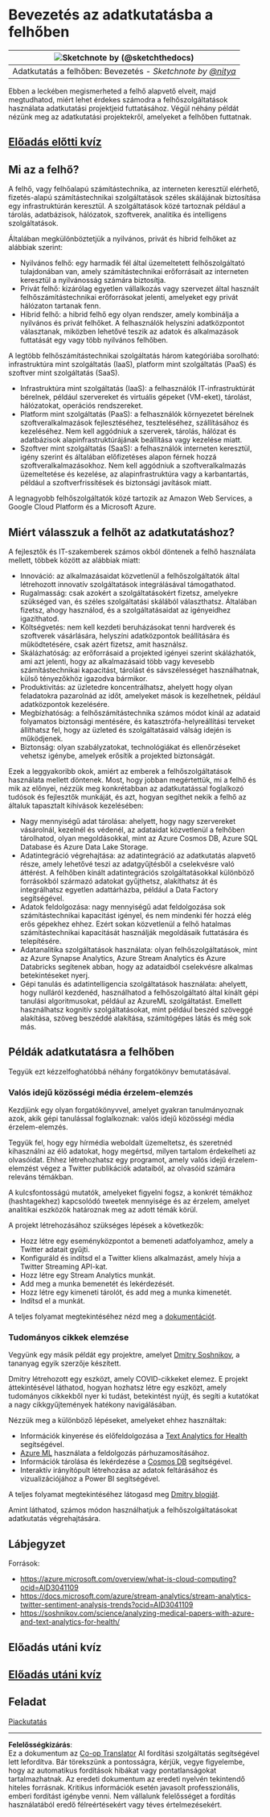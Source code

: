 <!--
CO_OP_TRANSLATOR_METADATA:
{
  "original_hash": "6a0556b17de4c8d1a9470b02247b01d4",
  "translation_date": "2025-09-04T22:07:08+00:00",
  "source_file": "5-Data-Science-In-Cloud/17-Introduction/README.md",
  "language_code": "hu"
}
-->
# Bevezetés az adatkutatásba a felhőben

|![ Sketchnote by [(@sketchthedocs)](https://sketchthedocs.dev) ](../../sketchnotes/17-DataScience-Cloud.png)|
|:---:|
| Adatkutatás a felhőben: Bevezetés - _Sketchnote by [@nitya](https://twitter.com/nitya)_ |

Ebben a leckében megismerheted a felhő alapvető elveit, majd megtudhatod, miért lehet érdekes számodra a felhőszolgáltatások használata adatkutatási projektjeid futtatásához. Végül néhány példát nézünk meg az adatkutatási projektekről, amelyeket a felhőben futtatnak.

## [Előadás előtti kvíz](https://purple-hill-04aebfb03.1.azurestaticapps.net/quiz/32)

## Mi az a felhő?

A felhő, vagy felhőalapú számítástechnika, az interneten keresztül elérhető, fizetés-alapú számítástechnikai szolgáltatások széles skálájának biztosítása egy infrastruktúrán keresztül. A szolgáltatások közé tartoznak például a tárolás, adatbázisok, hálózatok, szoftverek, analitika és intelligens szolgáltatások.

Általában megkülönböztetjük a nyilvános, privát és hibrid felhőket az alábbiak szerint:

* Nyilvános felhő: egy harmadik fél által üzemeltetett felhőszolgáltató tulajdonában van, amely számítástechnikai erőforrásait az interneten keresztül a nyilvánosság számára biztosítja.
* Privát felhő: kizárólag egyetlen vállalkozás vagy szervezet által használt felhőszámítástechnikai erőforrásokat jelenti, amelyeket egy privát hálózaton tartanak fenn.
* Hibrid felhő: a hibrid felhő egy olyan rendszer, amely kombinálja a nyilvános és privát felhőket. A felhasználók helyszíni adatközpontot választanak, miközben lehetővé teszik az adatok és alkalmazások futtatását egy vagy több nyilvános felhőben.

A legtöbb felhőszámítástechnikai szolgáltatás három kategóriába sorolható: infrastruktúra mint szolgáltatás (IaaS), platform mint szolgáltatás (PaaS) és szoftver mint szolgáltatás (SaaS).

* Infrastruktúra mint szolgáltatás (IaaS): a felhasználók IT-infrastruktúrát bérelnek, például szervereket és virtuális gépeket (VM-eket), tárolást, hálózatokat, operációs rendszereket.
* Platform mint szolgáltatás (PaaS): a felhasználók környezetet bérelnek szoftveralkalmazások fejlesztéséhez, teszteléséhez, szállításához és kezeléséhez. Nem kell aggódniuk a szerverek, tárolás, hálózat és adatbázisok alapinfrastruktúrájának beállítása vagy kezelése miatt.
* Szoftver mint szolgáltatás (SaaS): a felhasználók interneten keresztül, igény szerint és általában előfizetéses alapon férnek hozzá szoftveralkalmazásokhoz. Nem kell aggódniuk a szoftveralkalmazás üzemeltetése és kezelése, az alapinfrastruktúra vagy a karbantartás, például a szoftverfrissítések és biztonsági javítások miatt.

A legnagyobb felhőszolgáltatók közé tartozik az Amazon Web Services, a Google Cloud Platform és a Microsoft Azure.

## Miért válasszuk a felhőt az adatkutatáshoz?

A fejlesztők és IT-szakemberek számos okból döntenek a felhő használata mellett, többek között az alábbiak miatt:

* Innováció: az alkalmazásaidat közvetlenül a felhőszolgáltatók által létrehozott innovatív szolgáltatások integrálásával támogathatod.
* Rugalmasság: csak azokért a szolgáltatásokért fizetsz, amelyekre szükséged van, és széles szolgáltatási skálából választhatsz. Általában fizetsz, ahogy használod, és a szolgáltatásaidat az igényeidhez igazíthatod.
* Költségvetés: nem kell kezdeti beruházásokat tenni hardverek és szoftverek vásárlására, helyszíni adatközpontok beállítására és működtetésére, csak azért fizetsz, amit használsz.
* Skálázhatóság: az erőforrásaid a projekted igényei szerint skálázhatók, ami azt jelenti, hogy az alkalmazásaid több vagy kevesebb számítástechnikai kapacitást, tárolást és sávszélességet használhatnak, külső tényezőkhöz igazodva bármikor.
* Produktivitás: az üzletedre koncentrálhatsz, ahelyett hogy olyan feladatokra pazarolnád az időt, amelyeket mások is kezelhetnek, például adatközpontok kezelésére.
* Megbízhatóság: a felhőszámítástechnika számos módot kínál az adataid folyamatos biztonsági mentésére, és katasztrófa-helyreállítási terveket állíthatsz fel, hogy az üzleted és szolgáltatásaid válság idején is működjenek.
* Biztonság: olyan szabályzatokat, technológiákat és ellenőrzéseket vehetsz igénybe, amelyek erősítik a projekted biztonságát.

Ezek a leggyakoribb okok, amiért az emberek a felhőszolgáltatások használata mellett döntenek. Most, hogy jobban megértettük, mi a felhő és mik az előnyei, nézzük meg konkrétabban az adatkutatással foglalkozó tudósok és fejlesztők munkáját, és azt, hogyan segíthet nekik a felhő az általuk tapasztalt kihívások kezelésében:

* Nagy mennyiségű adat tárolása: ahelyett, hogy nagy szervereket vásárolnál, kezelnél és védenél, az adataidat közvetlenül a felhőben tárolhatod, olyan megoldásokkal, mint az Azure Cosmos DB, Azure SQL Database és Azure Data Lake Storage.
* Adatintegráció végrehajtása: az adatintegráció az adatkutatás alapvető része, amely lehetővé teszi az adatgyűjtésből a cselekvésre való áttérést. A felhőben kínált adatintegrációs szolgáltatásokkal különböző forrásokból származó adatokat gyűjthetsz, alakíthatsz át és integrálhatsz egyetlen adattárházba, például a Data Factory segítségével.
* Adatok feldolgozása: nagy mennyiségű adat feldolgozása sok számítástechnikai kapacitást igényel, és nem mindenki fér hozzá elég erős gépekhez ehhez. Ezért sokan közvetlenül a felhő hatalmas számítástechnikai kapacitását használják megoldásaik futtatására és telepítésére.
* Adatanalitika szolgáltatások használata: olyan felhőszolgáltatások, mint az Azure Synapse Analytics, Azure Stream Analytics és Azure Databricks segítenek abban, hogy az adataidból cselekvésre alkalmas betekintéseket nyerj.
* Gépi tanulás és adatintelligencia szolgáltatások használata: ahelyett, hogy nulláról kezdenéd, használhatod a felhőszolgáltató által kínált gépi tanulási algoritmusokat, például az AzureML szolgáltatást. Emellett használhatsz kognitív szolgáltatásokat, mint például beszéd szöveggé alakítása, szöveg beszéddé alakítása, számítógépes látás és még sok más.

## Példák adatkutatásra a felhőben

Tegyük ezt kézzelfoghatóbbá néhány forgatókönyv bemutatásával.

### Valós idejű közösségi média érzelem-elemzés
Kezdjünk egy olyan forgatókönyvvel, amelyet gyakran tanulmányoznak azok, akik gépi tanulással foglalkoznak: valós idejű közösségi média érzelem-elemzés.

Tegyük fel, hogy egy hírmédia weboldalt üzemeltetsz, és szeretnéd kihasználni az élő adatokat, hogy megértsd, milyen tartalom érdekelheti az olvasóidat. Ehhez létrehozhatsz egy programot, amely valós idejű érzelem-elemzést végez a Twitter publikációk adataiból, az olvasóid számára releváns témákban.

A kulcsfontosságú mutatók, amelyeket figyelni fogsz, a konkrét témákhoz (hashtagekhez) kapcsolódó tweetek mennyisége és az érzelem, amelyet analitikai eszközök határoznak meg az adott témák körül.

A projekt létrehozásához szükséges lépések a következők:

* Hozz létre egy eseményközpontot a bemeneti adatfolyamhoz, amely a Twitter adatait gyűjti.
* Konfiguráld és indítsd el a Twitter kliens alkalmazást, amely hívja a Twitter Streaming API-kat.
* Hozz létre egy Stream Analytics munkát.
* Add meg a munka bemenetét és lekérdezését.
* Hozz létre egy kimeneti tárolót, és add meg a munka kimenetét.
* Indítsd el a munkát.

A teljes folyamat megtekintéséhez nézd meg a [dokumentációt](https://docs.microsoft.com/azure/stream-analytics/stream-analytics-twitter-sentiment-analysis-trends?WT.mc_id=academic-77958-bethanycheum&ocid=AID30411099).

### Tudományos cikkek elemzése
Vegyünk egy másik példát egy projektre, amelyet [Dmitry Soshnikov](http://soshnikov.com), a tananyag egyik szerzője készített.

Dmitry létrehozott egy eszközt, amely COVID-cikkeket elemez. E projekt áttekintésével láthatod, hogyan hozhatsz létre egy eszközt, amely tudományos cikkekből nyer ki tudást, betekintést nyújt, és segíti a kutatókat a nagy cikkgyűjtemények hatékony navigálásában.

Nézzük meg a különböző lépéseket, amelyeket ehhez használtak:

* Információk kinyerése és előfeldolgozása a [Text Analytics for Health](https://docs.microsoft.com/azure/cognitive-services/text-analytics/how-tos/text-analytics-for-health?WT.mc_id=academic-77958-bethanycheum&ocid=AID3041109) segítségével.
* [Azure ML](https://azure.microsoft.com/services/machine-learning?WT.mc_id=academic-77958-bethanycheum&ocid=AID3041109) használata a feldolgozás párhuzamosításához.
* Információk tárolása és lekérdezése a [Cosmos DB](https://azure.microsoft.com/services/cosmos-db?WT.mc_id=academic-77958-bethanycheum&ocid=AID3041109) segítségével.
* Interaktív irányítópult létrehozása az adatok feltárásához és vizualizációjához a Power BI segítségével.

A teljes folyamat megtekintéséhez látogasd meg [Dmitry blogját](https://soshnikov.com/science/analyzing-medical-papers-with-azure-and-text-analytics-for-health/).

Amint láthatod, számos módon használhatjuk a felhőszolgáltatásokat adatkutatás végrehajtására.

## Lábjegyzet

Források:
* https://azure.microsoft.com/overview/what-is-cloud-computing?ocid=AID3041109  
* https://docs.microsoft.com/azure/stream-analytics/stream-analytics-twitter-sentiment-analysis-trends?ocid=AID3041109  
* https://soshnikov.com/science/analyzing-medical-papers-with-azure-and-text-analytics-for-health/  

## Előadás utáni kvíz

## [Előadás utáni kvíz](https://ff-quizzes.netlify.app/en/ds/)

## Feladat

[Piackutatás](assignment.md)

---

**Felelősségkizárás**:  
Ez a dokumentum az [Co-op Translator](https://github.com/Azure/co-op-translator) AI fordítási szolgáltatás segítségével lett lefordítva. Bár törekszünk a pontosságra, kérjük, vegye figyelembe, hogy az automatikus fordítások hibákat vagy pontatlanságokat tartalmazhatnak. Az eredeti dokumentum az eredeti nyelvén tekintendő hiteles forrásnak. Kritikus információk esetén javasolt professzionális, emberi fordítást igénybe venni. Nem vállalunk felelősséget a fordítás használatából eredő félreértésekért vagy téves értelmezésekért.